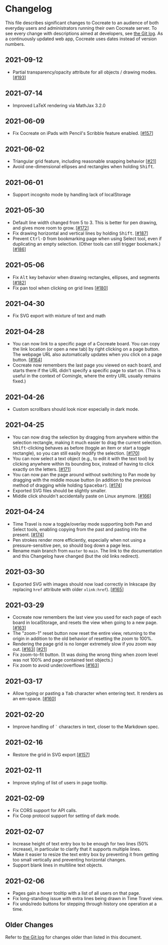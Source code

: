 # Changelog

This file describes significant changes to Cocreate to an audience of
both everyday users and administrators running their own Cocreate server.
To see every change with descriptions aimed at developers, see
[the Git log](https://github.com/edemaine/cocreate/commits/main).
As a continuously updated web app, Cocreate uses dates
instead of version numbers.

## 2021-09-12

* Partial transparency/opacity attribute for all objects / drawing modes.
  [[#193](https://github.com/edemaine/coauthor/pull/193)]

## 2021-07-14

* Improved LaTeX rendering via MathJax 3.2.0

## 2021-06-09

* Fix Cocreate on iPads with Pencil's Scribble feature enabled.
  [[#157](https://github.com/edemaine/coauthor/issues/158)]

## 2021-06-02

* Triangular grid feature, including reasonable snapping behavior
  [[#21](https://github.com/edemaine/cocreate/issues/21)]
* Avoid one-dimensional ellipses and rectangles when holding <kbd>Shift</kbd>.

## 2021-06-01

* Support incognito mode by handling lack of localStorage

## 2021-05-30

* Default line width changed from 5 to 3.
  This is better for pen drawing, and gives more room to grow.
  [[#172](https://github.com/edemaine/cocreate/issues/172)]
* Fix drawing horizontal and vertical lines by holding <kbd>Shift</kbd>.
  [[#187](https://github.com/edemaine/cocreate/issues/187)]
* Prevent <kbd>Ctrl-D</kbd> from bookmarking page when using Select tool, even
  if duplicating an empty selection.  (Other tools can still trigger bookmark.)
  [[#186](https://github.com/edemaine/cocreate/issues/186)]

## 2021-05-06

* Fix <kbd>Alt</kbd> key behavior when drawing rectangles, ellipses,
  and segments
  [[#182](https://github.com/edemaine/cocreate/issues/182)]
* Fix pan tool when clicking on grid lines
  [[#180](https://github.com/edemaine/cocreate/issues/180)]

## 2021-04-30

* Fix SVG export with mixture of text and math

## 2021-04-28

* You can now link to a specific page of a Cocreate board.  You can copy the
  link location (or open a new tab) by right clicking on a page button.
  The webpage URL also automatically updates when you click on a page button.
  [[#164](https://github.com/edemaine/cocreate/issues/164)]
* Cocreate now remembers the last page you viewed on each board, and starts
  there if the URL didn't specify a specific page to start on.  (This is useful
  in the context of Comingle, where the entry URL usually remains fixed.)

## 2021-04-26

* Custom scrollbars should look nicer especially in dark mode.

## 2021-04-25

* You can now drag the selection by dragging from anywhere within the
  selection rectangle, making it much easier to drag the current selection.
  <kbd>Shift</kbd>-clicking behaves as before (toggle an item or start a
  toggle rectangle), so you can still easily modify the selection.
  [[#170](https://github.com/edemaine/cocreate/issues/170)]
* You can now select a text object (e.g., to edit it with the text tool)
  by clicking anywhere within its bounding box, instead of having to click
  exactly on the letters.
  [[#171](https://github.com/edemaine/cocreate/issues/171)]
* You can now pan the page around without switching to Pan mode
  by dragging with the middle mouse button (in addition to the previous
  method of dragging while holding <kbd>Spacebar</kbd>).
  [[#174](https://github.com/edemaine/cocreate/issues/178)]
* Exported SVG files should be slightly smaller.
* Middle click shouldn't accidentally paste on Linux anymore.
  [[#166](https://github.com/edemaine/cocreate/issues/166)]

## 2021-04-24

* Time Travel is now a toggle/overlay mode supporting both Pan and Select
  tools, enabling copying from the past and pasting into the present.
  [[#174](https://github.com/edemaine/cocreate/issues/174)]
* Pen strokes render more efficiently, especially when not using a
  pressure-sensitive pen, so should bog down a page less.
* Rename main branch from `master` to `main`.  The link to the documentation
  and this Changelog have changed (but the old links redirect).

## 2021-03-30

* Exported SVG with images should now load correctly in Inkscape
  (by replacing `href` attribute with older `xlink:href`).
  [[#165](https://github.com/edemaine/cocreate/issues/165)]

## 2021-03-29

* Cocreate now remembers the last view you used for each page of each board
  in localStorage, and resets the view when going to a new page.
  [[#163](https://github.com/edemaine/cocreate/issues/163)]
* The "zoom-1" reset button now reset the entire view, returning to the origin
  in addition to the old behavior of resetting the zoom to 100%.
* Rendering the page grid is no longer extremely slow if you zoom way out.
  [[#163](https://github.com/edemaine/cocreate/issues/163)]
  [[#21](https://github.com/edemaine/cocreate/issues/21)]
* Fix zoom-to-fit button.  (It was doing the wrong thing when zoom level was
  not 100% and page contained text objects.)
* Fix zoom to avoid under/overflows
  [[#163](https://github.com/edemaine/cocreate/issues/163)]

## 2021-03-17

* Allow typing or pasting a <kbd>Tab</kbd> character when entering text.
  It renders as an em-space.
  [[#160](https://github.com/edemaine/cocreate/issues/160)]

## 2021-02-20

* Improve handling of `` ` `` characters in text, closer to the Markdown spec.

## 2021-02-16

* Restore the grid in SVG export
  [[#157](https://github.com/edemaine/cocreate/issues/157)]

## 2021-02-11

* Improve styling of list of users in page tooltip.

## 2021-02-09

* Fix CORS support for API calls.
* Fix Coop protocol support for setting of dark mode.

## 2021-02-07

* Increase height of text entry box to be enough for two lines
  (50% increase), in particular to clarify that it supports multiple lines.
* Make it easier to resize the text entry box by preventing it from getting
  too small vertically and preventing horizontal changes.
* Support blank lines in multiline text objects.

## 2021-02-06

* Pages gain a hover tooltip with a list of all users on that page.
* Fix long-standing issue with extra lines being drawn in Time Travel view.
* Fix undo/redo buttons for stepping through history one operation at a time.

## Older Changes

Refer to [the Git log](https://github.com/edemaine/cocreate/commits/main)
for changes older than listed in this document.
